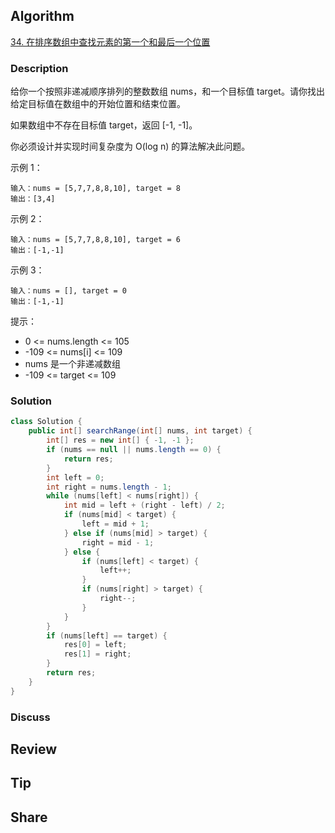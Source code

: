 ## Algorithm

[34. 在排序数组中查找元素的第一个和最后一个位置](https://leetcode.cn/problems/find-first-and-last-position-of-element-in-sorted-array/description/?envType=study-plan-v2&envId=top-100-liked)

### Description

给你一个按照非递减顺序排列的整数数组 nums，和一个目标值 target。请你找出给定目标值在数组中的开始位置和结束位置。

如果数组中不存在目标值 target，返回 [-1, -1]。

你必须设计并实现时间复杂度为 O(log n) 的算法解决此问题。

示例 1：

```
输入：nums = [5,7,7,8,8,10], target = 8
输出：[3,4]
```

示例 2：

```
输入：nums = [5,7,7,8,8,10], target = 6
输出：[-1,-1]
```

示例 3：

```
输入：nums = [], target = 0
输出：[-1,-1]
```

提示：

- 0 <= nums.length <= 105
- -109 <= nums[i] <= 109
- nums 是一个非递减数组
- -109 <= target <= 109

### Solution

```java
class Solution {
    public int[] searchRange(int[] nums, int target) {
        int[] res = new int[] { -1, -1 };
        if (nums == null || nums.length == 0) {
            return res;
        }
        int left = 0;
        int right = nums.length - 1;
        while (nums[left] < nums[right]) {
            int mid = left + (right - left) / 2;
            if (nums[mid] < target) {
                left = mid + 1;
            } else if (nums[mid] > target) {
                right = mid - 1;
            } else {
                if (nums[left] < target) {
                    left++;
                }
                if (nums[right] > target) {
                    right--;
                }
            }
        }
        if (nums[left] == target) {
            res[0] = left;
            res[1] = right;
        }
        return res;
    }
}
```

### Discuss

## Review


## Tip


## Share
